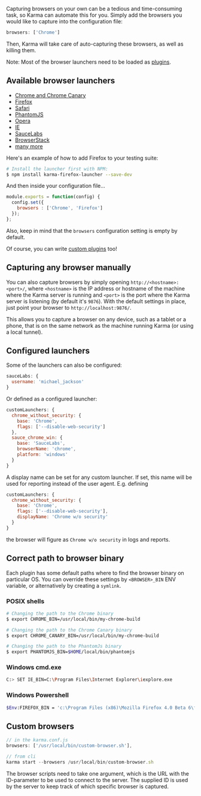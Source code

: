 Capturing browsers on your own can be a tedious and time-consuming task,
so Karma can automate this for you. Simply add the browsers you would like to
capture into the configuration file:

```javascript
browsers: ['Chrome']
```

Then, Karma will take care of auto-capturing these browsers, as well as killing them.

Note: Most of the browser launchers need to be loaded as [plugins].

## Available browser launchers
- [Chrome and Chrome Canary](https://www.npmjs.com/package/karma-chrome-launcher)
- [Firefox](https://www.npmjs.com/package/karma-firefox-launcher)
- [Safari](https://www.npmjs.com/package/karma-safari-launcher)
- [PhantomJS](https://www.npmjs.com/package/karma-phantomjs-launcher)
- [Opera](https://www.npmjs.com/package/karma-opera-launcher)
- [IE](https://www.npmjs.com/package/karma-ie-launcher)
- [SauceLabs](https://www.npmjs.com/package/karma-saucelabs-launcher)
- [BrowserStack](https://www.npmjs.com/package/karma-browserstack-launcher)
- [many more](https://www.npmjs.org/browse/keyword/karma-launcher)

Here's an example of how to add Firefox to your testing suite:

```bash
# Install the launcher first with NPM:
$ npm install karma-firefox-launcher --save-dev
```

And then inside your configuration file...

```javascript
module.exports = function(config) {
  config.set({
    browsers : ['Chrome', 'Firefox']
  });
};
```

Also, keep in mind that the `browsers` configuration setting is empty by default.

Of course, you can write [custom plugins] too!

## Capturing any browser manually

You can also capture browsers by simply opening `http://<hostname>:<port>/`, where `<hostname>` is the IP
address or hostname of the machine where the Karma server is running and `<port>` is the port where the Karma
server is listening (by default it's `9876`). With the default settings in place, just point your browser to `http://localhost:9876/`.

This allows you to capture a browser on any device, such as a tablet or a phone, that is on the same network
as the machine running Karma (or using a local tunnel).


## Configured launchers
Some of the launchers can also be configured:

```javascript
sauceLabs: {
  username: 'michael_jackson'
}
```

Or defined as a configured launcher:

```javascript
customLaunchers: {
  chrome_without_security: {
    base: 'Chrome',
    flags: ['--disable-web-security']
  },
  sauce_chrome_win: {
    base: 'SauceLabs',
    browserName: 'chrome',
    platform: 'windows'
  }
}
```

A display name can be set for any custom launcher. If set, this name will be used for reporting instead of the
user agent. E.g. defining

```javascript
customLaunchers: {
  chrome_without_security: {
    base: 'Chrome',
    flags: ['--disable-web-security'],
    displayName: 'Chrome w/o security'
  }
}
```

the browser will figure as `Chrome w/o security` in logs and reports.

## Correct path to browser binary
Each plugin has some default paths where to find the browser binary on particular OS.
You can override these settings by `<BROWSER>_BIN` ENV variable, or alternatively by creating a `symlink`.

### POSIX shells
```bash
# Changing the path to the Chrome binary
$ export CHROME_BIN=/usr/local/bin/my-chrome-build

# Changing the path to the Chrome Canary binary
$ export CHROME_CANARY_BIN=/usr/local/bin/my-chrome-build

# Changing the path to the PhantomJs binary
$ export PHANTOMJS_BIN=$HOME/local/bin/phantomjs
```

### Windows cmd.exe
```bash
C:> SET IE_BIN=C:\Program Files\Internet Explorer\iexplore.exe
```

### Windows Powershell
```bash
$Env:FIREFOX_BIN = 'c:\Program Files (x86)\Mozilla Firefox 4.0 Beta 6\firefox.exe'
```

## Custom browsers
```javascript
// in the karma.conf.js
browsers: ['/usr/local/bin/custom-browser.sh'],

// from cli
karma start --browsers /usr/local/bin/custom-browser.sh
```
The browser scripts need to take one argument, which is the URL with the ID-parameter to be used to connect to the server. The supplied ID is used by the server to keep track of which specific browser is captured.



[Chrome and Chrome Canary]: https://github.com/karma-runner/karma-chrome-launcher
[PhantomJS]: https://github.com/karma-runner/karma-phantomjs-launcher
[Firefox]: https://github.com/karma-runner/karma-firefox-launcher
[Safari]: https://github.com/karma-runner/karma-safari-launcher
[IE]: https://github.com/karma-runner/karma-ie-launcher
[Opera]: https://github.com/karma-runner/karma-opera-launcher
[SauceLabs]: https://github.com/karma-runner/karma-sauce-launcher
[BrowserStack]: https://github.com/karma-runner/karma-browserstack-launcher
[custom plugins]: ../dev/plugins.html
[plugins]: plugins.html
